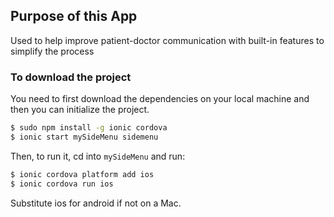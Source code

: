 ## Purpose of this App
Used to help improve patient-doctor communication with built-in features to simplify the process

### To download the project
You need to first download the dependencies on your local machine and then you can initialize the project.
```bash
$ sudo npm install -g ionic cordova
$ ionic start mySideMenu sidemenu
```

Then, to run it, cd into `mySideMenu` and run:

```bash
$ ionic cordova platform add ios
$ ionic cordova run ios
```

Substitute ios for android if not on a Mac.

